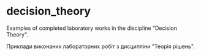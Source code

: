 # decision_theory
Examples of completed laboratory works in the discipline "Decision Theory".

Приклади виконаних лабораторних робіт з дисципліни "Теорія рішень".
